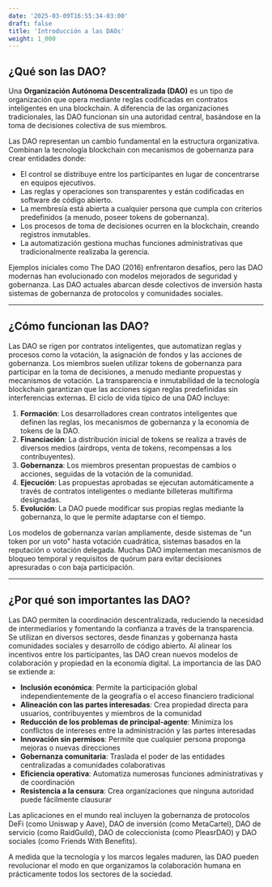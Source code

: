 ```yaml
---
date: '2025-03-09T16:55:34-03:00'
draft: false
title: 'Introducción a las DAOs'
weight: 1_000
---
```


## ¿Qué son las DAO?
Una **Organización Autónoma Descentralizada (DAO)** es un tipo de organización que opera mediante reglas codificadas en contratos inteligentes en una blockchain. A diferencia de las organizaciones tradicionales, las DAO funcionan sin una autoridad central, basándose en la toma de decisiones colectiva de sus miembros.

Las DAO representan un cambio fundamental en la estructura organizativa. Combinan la tecnología blockchain con mecanismos de gobernanza para crear entidades donde:

- El control se distribuye entre los participantes en lugar de concentrarse en equipos ejecutivos.
- Las reglas y operaciones son transparentes y están codificadas en software de código abierto.
- La membresía está abierta a cualquier persona que cumpla con criterios predefinidos (a menudo, poseer tokens de gobernanza).
- Los procesos de toma de decisiones ocurren en la blockchain, creando registros inmutables.
- La automatización gestiona muchas funciones administrativas que tradicionalmente realizaba la gerencia.

Ejemplos iniciales como The DAO (2016) enfrentaron desafíos, pero las DAO modernas han evolucionado con modelos mejorados de seguridad y gobernanza. Las DAO actuales abarcan desde colectivos de inversión hasta sistemas de gobernanza de protocolos y comunidades sociales.

---

## ¿Cómo funcionan las DAO?
Las DAO se rigen por contratos inteligentes, que automatizan reglas y procesos como la votación, la asignación de fondos y las acciones de gobernanza. Los miembros suelen utilizar tokens de gobernanza para participar en la toma de decisiones, a menudo mediante propuestas y mecanismos de votación. La transparencia e inmutabilidad de la tecnología blockchain garantizan que las acciones sigan reglas predefinidas sin interferencias externas. El ciclo de vida típico de una DAO incluye:

1. **Formación**: Los desarrolladores crean contratos inteligentes que definen las reglas, los mecanismos de gobernanza y la economía de tokens de la DAO.
2. **Financiación**: La distribución inicial de tokens se realiza a través de diversos medios (airdrops, venta de tokens, recompensas a los contribuyentes).
3. **Gobernanza**: Los miembros presentan propuestas de cambios o acciones, seguidas de la votación de la comunidad.
4. **Ejecución**: Las propuestas aprobadas se ejecutan automáticamente a través de contratos inteligentes o mediante billeteras multifirma designadas.
5. **Evolución**: La DAO puede modificar sus propias reglas mediante la gobernanza, lo que le permite adaptarse con el tiempo.

Los modelos de gobernanza varían ampliamente, desde sistemas de "un token por un voto" hasta votación cuadrática, sistemas basados ​​en la reputación o votación delegada. Muchas DAO implementan mecanismos de bloqueo temporal y requisitos de quórum para evitar decisiones apresuradas o con baja participación.

---

## ¿Por qué son importantes las DAO?
Las DAO permiten la coordinación descentralizada, reduciendo la necesidad de intermediarios y fomentando la confianza a través de la transparencia. Se utilizan en diversos sectores, desde finanzas y gobernanza hasta comunidades sociales y desarrollo de código abierto. Al alinear los incentivos entre los participantes, las DAO crean nuevos modelos de colaboración y propiedad en la economía digital. La importancia de las DAO se extiende a:

- **Inclusión económica**: Permite la participación global independientemente de la geografía o el acceso financiero tradicional
- **Alineación con las partes interesadas**: Crea propiedad directa para usuarios, contribuyentes y miembros de la comunidad
- **Reducción de los problemas de principal-agente**: Minimiza los conflictos de intereses entre la administración y las partes interesadas
- **Innovación sin permisos**: Permite que cualquier persona proponga mejoras o nuevas direcciones
- **Gobernanza comunitaria**: Traslada el poder de las entidades centralizadas a comunidades colaborativas
- **Eficiencia operativa**: Automatiza numerosas funciones administrativas y de coordinación
- **Resistencia a la censura**: Crea organizaciones que ninguna autoridad puede fácilmente clausurar

Las aplicaciones en el mundo real incluyen la gobernanza de protocolos DeFi (como Uniswap y Aave), DAO de inversión (como MetaCartel), DAO de servicio (como RaidGuild), DAO de coleccionista (como PleasrDAO) y DAO sociales (como Friends With Benefits).

A medida que la tecnología y los marcos legales maduren, las DAO pueden revolucionar el modo en que organizamos la colaboración humana en prácticamente todos los sectores de la sociedad.